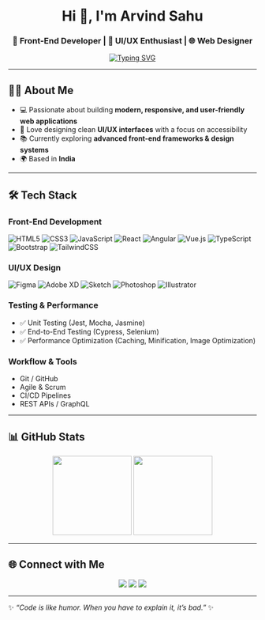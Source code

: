 <h1 align="center">Hi 👋, I'm <b>Arvind Sahu</b></h1>
<h3 align="center">🚀 Front-End Developer | 🎨 UI/UX Enthusiast | 🌐 Web Designer</h3>

<p align="center">
  <a href="https://github.com/DenverCoder1/readme-typing-svg">
    <img src="https://readme-typing-svg.herokuapp.com?font=Fira+Code&pause=1000&color=00C4FF&center=true&vCenter=true&width=500&lines=Front-end+Developer;UI+/+UX+Designer;BCA+Graduate;Tech+Explorer+from+India" alt="Typing SVG" />
  </a>
</p>

---

## 🧑‍💻 About Me
- 💻 Passionate about building **modern, responsive, and user-friendly web applications**  
- 🎨 Love designing clean **UI/UX interfaces** with a focus on accessibility  
- 📚 Currently exploring **advanced front-end frameworks & design systems**  
- 🌍 Based in **India**  

---

## 🛠️ Tech Stack

### **Front-End Development**
![HTML5](https://img.shields.io/badge/HTML5-%23E34F26?style=flat-square&logo=html5&logoColor=white)
![CSS3](https://img.shields.io/badge/CSS3-%231572B6?style=flat-square&logo=css3&logoColor=white)
![JavaScript](https://img.shields.io/badge/JavaScript-%23F7DF1E?style=flat-square&logo=javascript&logoColor=black)
![React](https://img.shields.io/badge/React-%2320232a?style=flat-square&logo=react&logoColor=%2361DAFB)
![Angular](https://img.shields.io/badge/Angular-%23DD0031?style=flat-square&logo=angular&logoColor=white)
![Vue.js](https://img.shields.io/badge/Vue.js-%2335495e?style=flat-square&logo=vuedotjs&logoColor=%234FC08D)
![TypeScript](https://img.shields.io/badge/TypeScript-%23007ACC?style=flat-square&logo=typescript&logoColor=white)
![Bootstrap](https://img.shields.io/badge/Bootstrap-%23563D7C?style=flat-square&logo=bootstrap&logoColor=white)
![TailwindCSS](https://img.shields.io/badge/TailwindCSS-%2338B2AC?style=flat-square&logo=tailwind-css&logoColor=white)

### **UI/UX Design**
![Figma](https://img.shields.io/badge/Figma-%23F24E1E?style=flat-square&logo=figma&logoColor=white)
![Adobe XD](https://img.shields.io/badge/AdobeXD-%23FF26BE?style=flat-square&logo=adobe-xd&logoColor=white)
![Sketch](https://img.shields.io/badge/Sketch-%23F7B500?style=flat-square&logo=sketch&logoColor=black)
![Photoshop](https://img.shields.io/badge/Photoshop-%2331A8FF?style=flat-square&logo=adobe-photoshop&logoColor=white)
![Illustrator](https://img.shields.io/badge/Illustrator-%23FF9A00?style=flat-square&logo=adobe-illustrator&logoColor=black)

### **Testing & Performance**
- ✅ Unit Testing (Jest, Mocha, Jasmine)  
- ✅ End-to-End Testing (Cypress, Selenium)  
- ✅ Performance Optimization (Caching, Minification, Image Optimization)

### **Workflow & Tools**
- Git / GitHub  
- Agile & Scrum  
- CI/CD Pipelines  
- REST APIs / GraphQL  

---

## 📊 GitHub Stats
<p align="center">
  <img src="https://github-readme-stats.vercel.app/api?username=ArvindSahuAvi&show_icons=true&theme=tokyonight" height="160px"/>
  <img src="https://github-readme-stats.vercel.app/api/top-langs/?username=ArvindSahuAvi&layout=compact&theme=tokyonight" height="160px"/>
</p>

---

## 🌐 Connect with Me
<p align="center">
  <a href="https://github.com/ArvindSahuAvi"><img src="https://img.shields.io/badge/GitHub-100000?style=for-the-badge&logo=github&logoColor=white"/></a>
  <a href="www.linkedin.com/in/arvind-sahu-avi"><img src="https://img.shields.io/badge/LinkedIn-0A66C2?style=for-the-badge&logo=linkedin&logoColor=white"/></a>
  <a href="mailto:arvindsahuavi@gmail.com"><img src="https://img.shields.io/badge/Gmail-D14836?style=for-the-badge&logo=gmail&logoColor=white"/></a>
</p>

---
✨ *“Code is like humor. When you have to explain it, it’s bad.”* ✨
